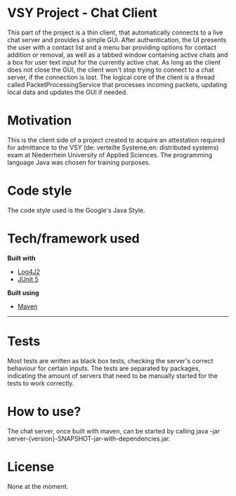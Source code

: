 # VSY Project - Chat Client

This part of the project is a thin client, that automatically connects to a live chat server and provides a simple GUI. 
After authentication, the UI presents the user with a contact list and a menu bar providing options for contact addition or removal, as well as a tabbed window containing active chats and a box for user text input for the currently active chat. 
As long as the client does not close the GUI, the client won't stop trying to connect to a chat server, if the connection is lost.
The logical core of the client is a thread called PacketProcessingService that processes incoming packets, updating local data and updates the GUI if needed.
# Motivation

This is the client side of a project created to acquire an attestation required for admittance to the VSY (de: verteilte Systeme;en: distributed systems) exam at Niederrhein University of Applied Sciences.
The programming language Java was chosen for training purposes.
# Code style

The code style used is the Google's Java Style.
# Tech/framework used

**Built with**
* [Log4J2](https://logging.apache.org/log4j/2.x/)  
* [JUnit 5](https://junit.org/junit5/)

**Built using**
* [Maven](https://maven.apache.org/)
****
# Tests

Most tests are written as black box tests, checking the server's correct behaviour for certain inputs. The tests are separated by packages, indicating the amount of servers that need to be manually started for the tests to work correctly.
# How to use?

The chat server, once built with maven, can be started by calling java -jar server-{version}-SNAPSHOT-jar-with-dependencies.jar.
# License

None at the moment.
